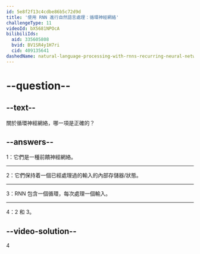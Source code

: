 ```yaml
---
id: 5e8f2f13c4cdbe86b5c72d9d
title: '使用 RNN 進行自然語言處理：循環神經網絡'
challengeType: 11
videoId: bX5681NPOcA
bilibiliIds:
  aid: 335605808
  bvid: BV1SR4y1H7ri
  cid: 409135641
dashedName: natural-language-processing-with-rnns-recurring-neural-networks
---
```


# --question--

## --text--

關於循環神經網絡，哪一項是正確的？

## --answers--

1：它們是一種前饋神經網絡。

---

2：它們保持着一個已經處理過的輸入的內部存儲器/狀態。

---

3：RNN 包含一個循環，每次處理一個輸入。

---

4：2 和 3。

## --video-solution--

4

